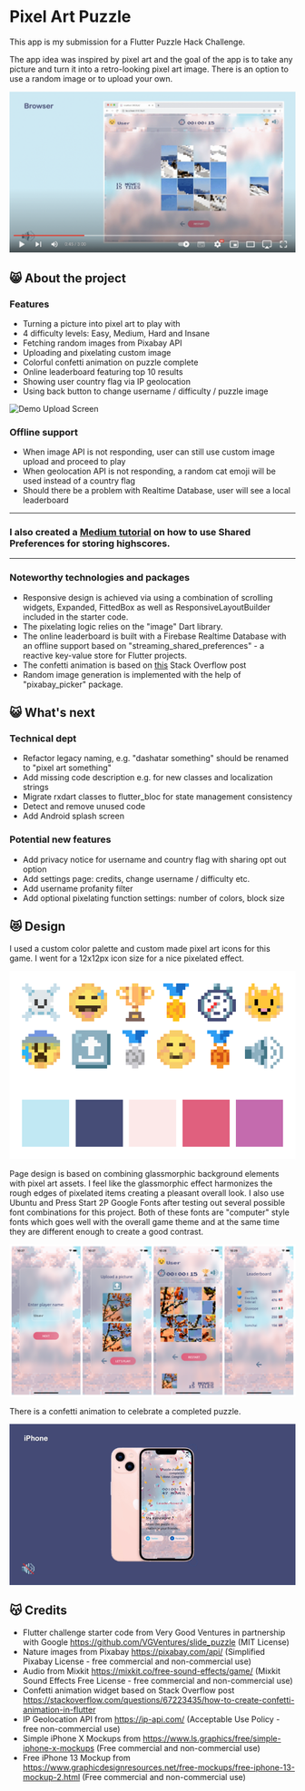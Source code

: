 # Pixel Art Puzzle

This app is my submission for a Flutter Puzzle Hack Challenge.

The app idea was inspired by pixel art and the goal of the app is to take any picture and turn it into a retro-looking pixel art image. There is an option to use a random image or to upload your own.

[![Demo Video](https://github.com/evanca/pixel_art_puzzle/blob/master/readme/youtube.png)](https://youtu.be/Eh1y7O-gBew)

## 😸 About the project

### Features
- Turning a picture into pixel art to play with
- 4 difficulty levels: Easy, Medium, Hard and Insane
- Fetching random images from Pixabay API
- Uploading and pixelating custom image
- Colorful confetti animation on puzzle complete
- Online leaderboard featuring top 10 results
- Showing user country flag via IP geolocation
- Using back button to change username / difficulty / puzzle image

![Demo Upload Screen](https://github.com/evanca/pixel_art_puzzle/blob/master/readme/Screenshot%202022-03-12%20at%2008.13.40.png)

### Offline support
- When image API is not responding, user can still use custom image upload and proceed to play
- When geolocation API is not responding, a random cat emoji will be used instead of a country flag
- Should there be a problem with Realtime Database, user will see a local leaderboard

***
### I also created a [Medium tutorial](https://medium.com/@evanca/store-game-high-scores-in-shared-preferences-for-flutter-1abb7b77be78) on how to use Shared Preferences for storing highscores.
***

### Noteworthy technologies and packages
- Responsive design is achieved via using a combination of scrolling widgets, Expanded, FittedBox as well as ResponsiveLayoutBuilder included in the starter code.
- The pixelating logic relies on the "image" Dart library.
- The online leaderboard is built with a Firebase Realtime Database with an offline support based on "streaming_shared_preferences" - a reactive key-value store for Flutter projects.
- The confetti animation is based on [this](https://stackoverflow.com/questions/67223435/how-to-create-confetti-animation-in-flutter) Stack Overflow post
- Random image generation is implemented with the help of "pixabay_picker" package.

## 😺 What's next
### Technical dept
- Refactor legacy naming, e.g. "dashatar something" should be renamed to "pixel art something"
- Add missing code description e.g. for new classes and localization strings
- Migrate rxdart classes to flutter_bloc for state management consistency
- Detect and remove unused code
- Add Android splash screen
### Potential new features
- Add privacy notice for username and country flag with sharing opt out option
- Add settings page: credits, change username / difficulty etc.
- Add username profanity filter
- Add optional pixelating function settings: number of colors, block size

## 😻 Design
I used a custom color palette and custom made pixel art icons for this game. I went for a 12x12px icon size for a nice pixelated effect.

![Colors](https://github.com/evanca/pixel_art_puzzle/blob/master/readme/design.png)

Page design is based on combining glassmorphic background elements with pixel art assets. I feel like the glassmorphic effect harmonizes the rough edges of pixelated items creating a pleasant overall look. I also use Ubuntu and Press Start 2P Google Fonts after testing out several possible font combinations for this project. Both of these fonts are "computer" style fonts which goes well with the overall game theme and at the same time they are different enough to create a good contrast. 

![Design](https://github.com/evanca/pixel_art_puzzle/blob/master/readme/iphone.png)

There is a confetti animation to celebrate a completed puzzle.

![Animation](https://github.com/evanca/pixel_art_puzzle/blob/master/readme/animation.gif)

## 😽 Credits
- Flutter challenge starter code from Very Good Ventures in partnership with Google https://github.com/VGVentures/slide_puzzle (MIT License)
- Nature images from Pixabay https://pixabay.com/api/ (Simplified Pixabay License - free commercial and non-commercial use)
- Audio from Mixkit https://mixkit.co/free-sound-effects/game/ (Mixkit Sound Effects Free License - free commercial and non-commercial use)
- Confetti animation widget based on Stack Overflow post https://stackoverflow.com/questions/67223435/how-to-create-confetti-animation-in-flutter
- IP Geolocation API from https://ip-api.com/ (Acceptable Use Policy - free non-commercial use)
- Simple iPhone X Mockups from https://www.ls.graphics/free/simple-iphone-x-mockups (Free commercial and non-commercial use)
- Free iPhone 13 Mockup from https://www.graphicdesignresources.net/free-mockups/free-iphone-13-mockup-2.html (Free commercial and non-commercial use)
